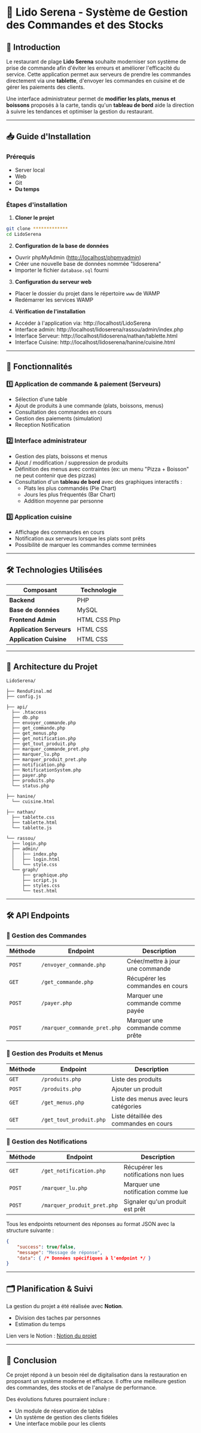 # 📌 Lido Serena - Système de Gestion des Commandes et des Stocks

## 📖 Introduction
Le restaurant de plage **Lido Serena** souhaite moderniser son système de prise de commande afin d'éviter les erreurs et améliorer l'efficacité du service. Cette application permet aux serveurs de prendre les commandes directement via une **tablette**, d'envoyer les commandes en cuisine et de gérer les paiements des clients. 

Une interface administrateur permet de **modifier les plats, menus et boissons** proposés à la carte, tandis qu'un **tableau de bord** aide la direction à suivre les tendances et optimiser la gestion du restaurant.


---

## 📥 Guide d'Installation

### Prérequis
- Server local
- Web
- Git
- **Du temps**

### Étapes d'installation

1. **Cloner le projet**
```bash
git clone *************
cd LidoSerena
```

2. **Configuration de la base de données**
- Ouvrir phpMyAdmin ([http://localhost/phpmyadmin](https://github.com/Mael-EPSI/LidoSerena_Project.git))
- Créer une nouvelle base de données nommée "lidoserena"
- Importer le fichier `database.sql` fourni

3. **Configuration du serveur web**
- Placer le dossier du projet dans le répertoire `www` de WAMP
- Redémarrer les services WAMP

4. **Vérification de l'installation**
- Accéder à l'application via: http://localhost/LidoSerena
- Interface admin: http://localhost/lidoserena/rassou/admin/index.php
- Interface Serveur: http://localhost/lidoserena/nathan/tablette.html
- Interface Cuisine: http://localhost/lidoserena/hanine/cuisine.html


---

## 🎯 Fonctionnalités

### 1️⃣ Application de commande & paiement (Serveurs)
- Sélection d'une table
- Ajout de produits à une commande (plats, boissons, menus)
- Consultation des commandes en cours
- Gestion des paiements (simulation)
- Reception Notification

### 2️⃣ Interface administrateur
- Gestion des plats, boissons et menus 
- Ajout / modification / suppression de produits
- Définition des menus avec contraintes (ex: un menu "Pizza + Boisson" ne peut contenir que des pizzas)
- Consultation d'un **tableau de bord** avec des graphiques interactifs :
  - Plats les plus commandés (Pie Chart)
  - Jours les plus fréquentés (Bar Chart)
  - Addition moyenne par personne

### 3️⃣ Application cuisine
- Affichage des commandes en cours
- Notification aux serveurs lorsque les plats sont prêts
- Possibilité de marquer les commandes comme terminées

---

## 🛠️ Technologies Utilisées
| Composant              | Technologie |
|------------------------|-------------|
| **Backend**           | PHP     |
| **Base de données**  | MySQL       |
| **Frontend Admin**    | HTML CSS Php  |
| **Application Serveurs** | HTML CSS |
| **Application Cuisine** | HTML CSS   |

---

## 📂 Architecture du Projet
```
LidoSerena/

├── RenduFinal.md
├── config.js

├── api/
  ├── .htaccess
  ├── db.php
  ├── envoyer_commande.php
  ├── get_commande.php
  ├── get_menus.php
  ├── get_notification.php
  ├── get_tout_produit.php
  ├── marquer_commande_pret.php
  ├── marquer_lu.php
  ├── marquer_produit_pret.php
  ├── notification.php
  ├── NotificationSystem.php
  ├── payer.php
  ├── produits.php
  └── status.php

├── hanine/
  └── cuisine.html

├── nathan/
  ├── tablette.css
  ├── tablette.html
  └── tablette.js

└── rassou/
  ├── login.php
  ├── admin/
  │   ├── index.php
  │   ├── login.html
  │   └── style.css
  └── graph/
      ├── graphique.php
      ├── script.js
      ├── styles.css
      └── test.html
```


---

## 🛠️ API Endpoints

### 📌 Gestion des Commandes
| Méthode | Endpoint                     | Description |
|---------|------------------------------|-------------|
| `POST`  | `/envoyer_commande.php`     | Créer/mettre à jour une commande |
| `GET`   | `/get_commande.php`         | Récupérer les commandes en cours |
| `POST`  | `/payer.php`                | Marquer une commande comme payée |
| `POST`  | `/marquer_commande_pret.php`| Marquer une commande comme prête |

### 📌 Gestion des Produits et Menus
| Méthode | Endpoint               | Description |
|---------|------------------------|-------------|
| `GET`   | `/produits.php`       | Liste des produits |
| `POST`  | `/produits.php`       | Ajouter un produit |
| `GET`   | `/get_menus.php`      | Liste des menus avec leurs catégories |
| `GET`   | `/get_tout_produit.php`| Liste détaillée des commandes en cours |

### 📌 Gestion des Notifications
| Méthode | Endpoint                    | Description |
|---------|----------------------------|-------------|
| `GET`   | `/get_notification.php`    | Récupérer les notifications non lues |
| `POST`  | `/marquer_lu.php`         | Marquer une notification comme lue |
| `POST`  | `/marquer_produit_pret.php`| Signaler qu'un produit est prêt |

Tous les endpoints retournent des réponses au format JSON avec la structure suivante :
```json
{
    "success": true/false,
    "message": "Message de réponse",
    "data": { /* Données spécifiques à l'endpoint */ }
}
```

---

## 🗂️ Planification & Suivi
La gestion du projet a été réalisée avec **Notion**.
- Division des taches par personnes
- Estimation du temps

Lien vers le Notion : [Notion du projet](https://www.notion.so/1982b74476ac80e1a2a1fa55a15f18c9?v=1982b74476ac817abba6000cd4b42d08&pvs=4)

---

## 📜 Conclusion
Ce projet répond à un besoin réel de digitalisation dans la restauration en proposant un système moderne et efficace. Il offre une meilleure gestion des commandes, des stocks et de l'analyse de performance.

Des évolutions futures pourraient inclure :
- Un module de réservation de tables
- Un système de gestion des clients fidèles
- Une interface mobile pour les clients

